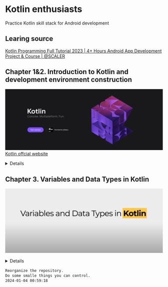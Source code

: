 # Kotlin enthusiasts
Practice Kotlin skill stack for Android development


## Learing source
[Kotlin Programming Full Tutorial 2023 | 4+ Hours Android App Development Project & Course | @SCALER](https://www.youtube.com/watch?v=0MdkXBssRRg)


## Chapter 1&2. Introduction to Kotlin and development environment construction
![Alt text](assert/ch01_02_img/kotlin.png)
[Kotlin offcial website](https://kotlinlang.org)

<details>
  <summary>Details</summary>

  `2023-12-13 00:23:08`

  Step 1. Download IntelliJ IDE for Mac
  ![IntelliJ IDEA Community Edition](assert/ch01_02_img/image-0.png)

  Step 2. Install IntelliJ IDE on Mac
  ![Installation](assert/ch01_02_img/image-1.png)

  Step 3. Open and create a Kotlin project
  ![Create](assert/ch01_02_img/image-2.png)

  Step 4. Fix some issues and follow the tips provided by IntelliJ
  ![Open](assert/ch01_02_img/image-3.png)

  Step 5. Try some other use cases
  ![Try](assert/ch01_02_img/image-4.png)

</details>


## Chapter 3. Variables and Data Types in Kotlin
![Data](assert/ch03_img/image-0.png)


<details>
  <summary>Details</summary>

```
  - var vs val
  - data types
  - give the data type
  - operators

  - print vs println

  - ++a / a++

  - print(a++)
  - print(a)


  - print(++a)
  - print(a)

  - print(++a++)
  - print(a)
  ```
</details>

```
Reorganize the repository.
Do some smalle things you can control.
2024-01-04 00:59:18
```


